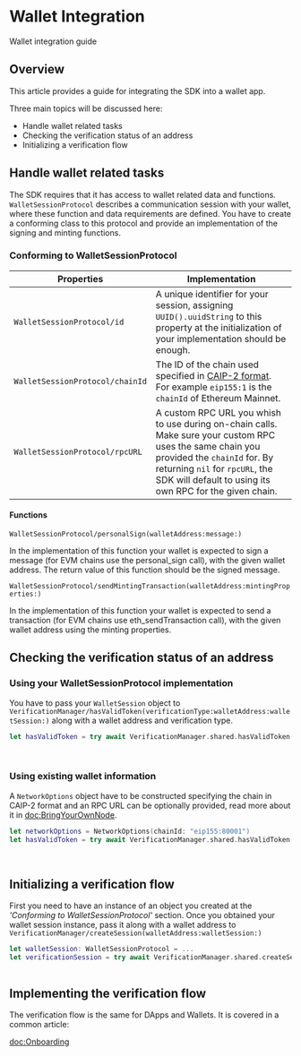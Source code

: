 # Wallet Integration
Wallet integration guide

## Overview

This article provides a guide for integrating the SDK into a wallet app. 

Three main topics will be discussed here:
- Handle wallet related tasks
- Checking the verification status of an address
- Initializing a verification flow

## Handle wallet related tasks

The SDK requires that it has access to wallet related data and functions. ``WalletSessionProtocol`` describes a communication session with your wallet, where these function and data requirements are defined. You have to create a conforming class to this protocol and provide an implementation of the signing and minting functions.

### Conforming to WalletSessionProtocol

Properties | Implementation
--- | ---
``WalletSessionProtocol/id`` | A unique identifier for your session, assigning `UUID().uuidString` to this property at the initialization of your implementation should be enough.
``WalletSessionProtocol/chainId`` | The ID of the chain used specified in [CAIP-2 format](https://github.com/ChainAgnostic/CAIPs/blob/master/CAIPs/caip-2.md). For example `eip155:1` is the `chainId` of Ethereum Mainnet.
``WalletSessionProtocol/rpcURL`` | A custom RPC URL you whish to use during on-chain calls. Make sure your custom RPC uses the same chain you provided the `chainId` for. By returning `nil` for `rpcURL`, the SDK will default to using its own RPC for the given chain.

#### Functions

``WalletSessionProtocol/personalSign(walletAddress:message:)``

In the implementation of this function your wallet is expected to sign a message (for EVM chains use the personal_sign call), with the given wallet address. The return value of this function should be the signed message. 

``WalletSessionProtocol/sendMintingTransaction(walletAddress:mintingProperties:)``

In the implementation of this function your wallet is expected to send a transaction (for EVM chains use eth_sendTransaction call), with the given wallet address using the minting properties.

## Checking the verification status of an address

### Using your WalletSessionProtocol implementation

You have to pass your `WalletSession` object to ``VerificationManager/hasValidToken(verificationType:walletAddress:walletSession:)`` along with a wallet address and verification type.

```swift
let hasValidToken = try await VerificationManager.shared.hasValidToken(verificationType: .kyc,
                                                                       walletAddress: selectedAddress,
                                                                       walletSession: walletSession)
```

### Using existing wallet information

A ``NetworkOptions`` object have to be constructed specifying the chain in CAIP-2 format and an RPC URL can be optionally provided, read more about it in <doc:BringYourOwnNode>.

```swift
let networkOptions = NetworkOptions(chainId: "eip155:80001")
let hasValidToken = try await VerificationManager.shared.hasValidToken(verificationType: .kyc,
                                                                       walletAddress: walletAddress,
                                                                       networkOptions: networkOptions)
```

## Initializing a verification flow

First you need to have an instance of an object you created at the *'Conforming to WalletSessionProtocol'* section. Once you obtained your wallet session instance, pass it along with a wallet address to ``VerificationManager/createSession(walletAddress:walletSession:)``

```swift
let walletSession: WalletSessionProtocol = ...
let verificationSession = try await VerificationManager.shared.createSession(walletAddress: selectedAccount,
                                                                             walletSession: walletSession)
```

## Implementing the verification flow

The verification flow is the same for DApps and Wallets. It is covered in a common article:

<doc:Onboarding>
